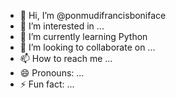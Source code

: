 - 👋 Hi, I’m @ponmudifrancisboniface
- 👀 I’m interested in ...
- 🌱 I’m currently learning Python
- 💞️ I’m looking to collaborate on ...
- 📫 How to reach me ...
- 😄 Pronouns: ...
- ⚡ Fun fact: ...

<!---
ponmudifrancisboniface/ponmudifrancisboniface is a ✨ special ✨ repository because its `README.md` (this file) appears on your GitHub profile.
You can click the Preview link to take a look at your changes.
--->
